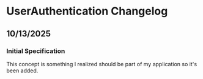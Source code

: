 # UserAuthentication Changelog

## 10/13/2025

### Initial Specification 

This concept is something I realized should be part of my application so it's been added. 